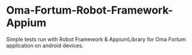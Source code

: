 # Oma-Fortum-Robot-Framework-Appium
Simple tests run with Robot Framework & AppiumLibrary for Oma Fortum application on android devices.
